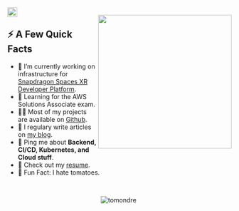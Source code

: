 
<a href="https://linkedin.com/in/tomas-ondrejka">
  <img align="left" alt="Tomas Ondrejka LinkedIn" width="22px" src="https://cdn.tomondre.com/icons/linkedinn.svg" />
</a>

</br>
 
<img width="300px" align="right" src="https://cdn.tomondre.com/this-is-fine.jpg" />

<h2>⚡️ A Few Quick Facts</h2>
<ul>
  <li>🔭 I’m currently working on infrastructure for <a href="https://spaces.qualcomm.com/">Snapdragon Spaces XR Developer Platform</a>.</li>
  <li>🧐 Learning for the AWS Solutions Associate exam.</li>
  <li>👨‍💻 Most of my projects are available on <a href="https://github.com/tomondre">Github</a>.</li>
  <li>📝 I regulary write articles on <a href="https://blog.tomondre.com">my blog</a>.</li>
  <li>💬 Ping me about <strong>Backend, CI/CD, Kubernetes, and Cloud stuff</strong>.</li>
  <li>📙 Check out my <a href="https://cdn.tomondre.com/TomasOndrejkaCV.pdf">resume</a>.</li>
  <li>🎉 Fun Fact: I hate tomatoes.</li>
</ul>

</br>

<p align="center"> <img src="https://github-readme-stats.vercel.app/api?username=tomondre&show_icons=true&theme=merko" alt="tomondre" />

<img width="0" src="https://visitor-badge.glitch.me/badge?page_id=tomondre.tomondre" />
